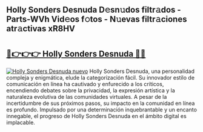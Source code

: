 ## Holly Sonders Desnuda D𝚎sn𝚞dos filtr𝚊dos - Parts-WVh Vid𝚎os f𝚘tos - N𝚞evas filtr𝚊ciones atr𝚊ctivas xR8HV

# <h2><a href="http://mb3kxn.tromn.icu/?c=Holly+Sonders+Desnuda">🔗👉👉👉 Holly Sonders Desnuda 🔗🔗</a></h2>

[![Holly Sonders Desnuda nuevo](https://i.imgur.com/pEAQMta.gif)](http://mb3kxn.tromn.icu/?c=Holly+Sonders+Desnuda)
Holly Sonders Desnuda, una personalidad compleja y enigmática, elude la categorización fácil. Su innovador estilo de comunicación en línea ha cautivado y enfurecido a los críticos, encendiendo debates sobre la privacidad, la expresión artística y la naturaleza evolutiva de las comunidades virtuales. A pesar de la incertidumbre de sus próximos pasos, su impacto en la comunidad en línea es profundo. Impulsado por una determinación inquebrantable y un encanto innegable, el progreso de Holly Sonders Desnuda en el ámbito digital es implacable.
